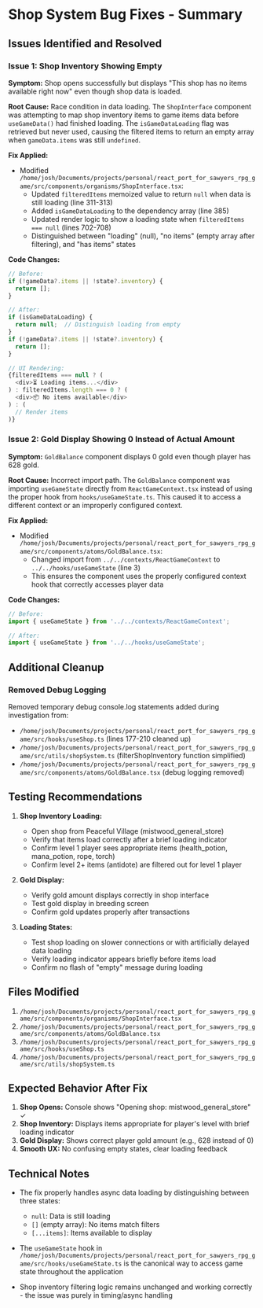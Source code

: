 # Shop System Bug Fixes - Summary

## Issues Identified and Resolved

### Issue 1: Shop Inventory Showing Empty
**Symptom:** Shop opens successfully but displays "This shop has no items available right now" even though shop data is loaded.

**Root Cause:** Race condition in data loading. The `ShopInterface` component was attempting to map shop inventory items to game items data before `useGameData()` had finished loading. The `isGameDataLoading` flag was retrieved but never used, causing the filtered items to return an empty array when `gameData.items` was still `undefined`.

**Fix Applied:**
- Modified `/home/josh/Documents/projects/personal/react_port_for_sawyers_rpg_game/src/components/organisms/ShopInterface.tsx`:
  - Updated `filteredItems` memoized value to return `null` when data is still loading (line 311-313)
  - Added `isGameDataLoading` to the dependency array (line 385)
  - Updated render logic to show a loading state when `filteredItems === null` (lines 702-708)
  - Distinguished between "loading" (null), "no items" (empty array after filtering), and "has items" states

**Code Changes:**
```typescript
// Before:
if (!gameData?.items || !state?.inventory) {
  return [];
}

// After:
if (isGameDataLoading) {
  return null;  // Distinguish loading from empty
}
if (!gameData?.items || !state?.inventory) {
  return [];
}

// UI Rendering:
{filteredItems === null ? (
  <div>⏳ Loading items...</div>
) : filteredItems.length === 0 ? (
  <div>📦 No items available</div>
) : (
  // Render items
)}
```

### Issue 2: Gold Display Showing 0 Instead of Actual Amount
**Symptom:** `GoldBalance` component displays 0 gold even though player has 628 gold.

**Root Cause:** Incorrect import path. The `GoldBalance` component was importing `useGameState` directly from `ReactGameContext.tsx` instead of using the proper hook from `hooks/useGameState.ts`. This caused it to access a different context or an improperly configured context.

**Fix Applied:**
- Modified `/home/josh/Documents/projects/personal/react_port_for_sawyers_rpg_game/src/components/atoms/GoldBalance.tsx`:
  - Changed import from `../../contexts/ReactGameContext` to `../../hooks/useGameState` (line 3)
  - This ensures the component uses the properly configured context hook that correctly accesses player data

**Code Changes:**
```typescript
// Before:
import { useGameState } from '../../contexts/ReactGameContext';

// After:
import { useGameState } from '../../hooks/useGameState';
```

## Additional Cleanup

### Removed Debug Logging
Removed temporary debug console.log statements added during investigation from:
- `/home/josh/Documents/projects/personal/react_port_for_sawyers_rpg_game/src/hooks/useShop.ts` (lines 177-210 cleaned up)
- `/home/josh/Documents/projects/personal/react_port_for_sawyers_rpg_game/src/utils/shopSystem.ts` (filterShopInventory function simplified)
- `/home/josh/Documents/projects/personal/react_port_for_sawyers_rpg_game/src/components/atoms/GoldBalance.tsx` (debug logging removed)

## Testing Recommendations

1. **Shop Inventory Loading:**
   - Open shop from Peaceful Village (mistwood_general_store)
   - Verify that items load correctly after a brief loading indicator
   - Confirm level 1 player sees appropriate items (health_potion, mana_potion, rope, torch)
   - Confirm level 2+ items (antidote) are filtered out for level 1 player

2. **Gold Display:**
   - Verify gold amount displays correctly in shop interface
   - Test gold display in breeding screen
   - Confirm gold updates properly after transactions

3. **Loading States:**
   - Test shop loading on slower connections or with artificially delayed data loading
   - Verify loading indicator appears briefly before items load
   - Confirm no flash of "empty" message during loading

## Files Modified

1. `/home/josh/Documents/projects/personal/react_port_for_sawyers_rpg_game/src/components/organisms/ShopInterface.tsx`
2. `/home/josh/Documents/projects/personal/react_port_for_sawyers_rpg_game/src/components/atoms/GoldBalance.tsx`
3. `/home/josh/Documents/projects/personal/react_port_for_sawyers_rpg_game/src/hooks/useShop.ts`
4. `/home/josh/Documents/projects/personal/react_port_for_sawyers_rpg_game/src/utils/shopSystem.ts`

## Expected Behavior After Fix

1. **Shop Opens:** Console shows "Opening shop: mistwood_general_store" ✓
2. **Shop Inventory:** Displays items appropriate for player's level with brief loading indicator
3. **Gold Display:** Shows correct player gold amount (e.g., 628 instead of 0)
4. **Smooth UX:** No confusing empty states, clear loading feedback

## Technical Notes

- The fix properly handles async data loading by distinguishing between three states:
  - `null`: Data is still loading
  - `[]` (empty array): No items match filters
  - `[...items]`: Items available to display

- The `useGameState` hook in `/home/josh/Documents/projects/personal/react_port_for_sawyers_rpg_game/src/hooks/useGameState.ts` is the canonical way to access game state throughout the application

- Shop inventory filtering logic remains unchanged and working correctly - the issue was purely in timing/async handling
